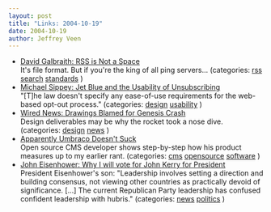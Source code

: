 ```yaml
--- 
layout: post
title: "Links: 2004-10-19"
date: 2004-10-19
author: Jeffrey Veen
---
```

<ul>
    <li><a href="http://www.davidgalbraith.org/archives/000670.html">David Galbraith: RSS is Not a Space</a><br /><span class="link-meta">It's file format. But if you're the king of all ping servers... (categories: <a href="http://del.icio.us/veen/rss">rss</a> <a href="http://del.icio.us/veen/search">search</a> <a href="http://del.icio.us/veen/standards">standards</a> )</span></li>
    <li><a href="http://feeds.feedburner.com/sippey?m=182">Michael Sippey: Jet Blue and the Usability of Unsubscribing</a><br /><span class="link-meta">"[T]he law doesn't specify any ease-of-use requirements for the web-based opt-out process." (categories: <a href="http://del.icio.us/veen/design">design</a> <a href="http://del.icio.us/veen/usability">usability</a> )</span></li>
    <li><a href="http://www.wired.com/news/space/0,2697,65367,00.html">Wired News: Drawings Blamed for Genesis Crash</a><br /><span class="link-meta">Design deliverables may be why the rocket took a nose dive. (categories: <a href="http://del.icio.us/veen/design">design</a> <a href="http://del.icio.us/veen/news">news</a> )</span></li>
    <li><a href="http://www.090978.org/2004/10/apparently-umbraco-doesnt-suck.html">Apparently Umbraco Doesn't Suck</a><br /><span class="link-meta">Open source CMS developer shows step-by-step how his product measures up to my earlier rant. (categories: <a href="http://del.icio.us/veen/cms">cms</a> <a href="http://del.icio.us/veen/opensource">opensource</a> <a href="http://del.icio.us/veen/software">software</a> )</span></li>
    <li><a href="http://www.theunionleader.com/articles_showa.html?article=44657">John Eisenhower: Why I will vote for John Kerry for President</a><br /><span class="link-meta">President Eisenhower's son: "Leadership involves setting a direction and building consensus, not viewing other countries as practically devoid of significance. [...] The current Republican Party leadership has confused confident leadership with hubris." (categories: <a href="http://del.icio.us/veen/news">news</a> <a href="http://del.icio.us/veen/politics">politics</a> )</span></li>
  </ul>

&#8203;